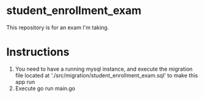 # student_enrollment_exam

This repository is for an exam I'm taking.

# Instructions
1. You need to have a running mysql instance, and execute the migration file located at './src/migration/student_enrollment_exam.sql' to
make this app run 
2. Execute go run main.go